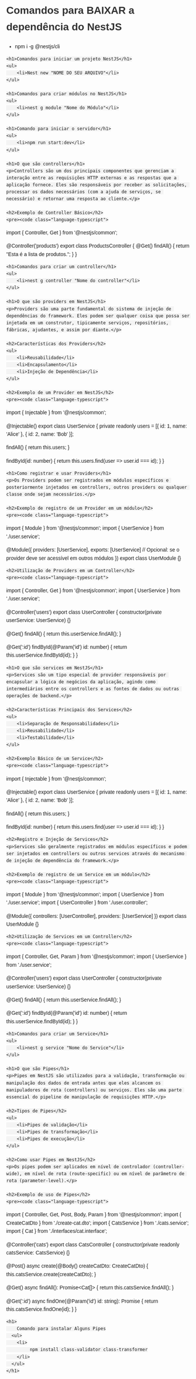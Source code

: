 <!DOCTYPE html>
<html lang="en">
<head>
    <meta charset="UTF-8">
    <meta name="viewport" content="width=device-width, initial-scale=1.0">
    <title>Document</title>
    <style>
        body {
            font-family: Arial, sans-serif;
            line-height: 1.6;
            margin: 20px;
        }
        h1, h2, h3 {
            color: #333;
        }
        code {
            background-color: #f4f4f4;
            padding: 5px;
            border-radius: 3px;
        }
    </style>
</head>
<body>
    <h1>Comandos para BAIXAR a dependência do NestJS</h1>
    <ul>
        <li>npm i -g @nestjs/cli</li>
    </ul>

    <h1>Comandos para iniciar um projeto NestJS</h1>
    <ul>
        <li>Nest new "NOME DO SEU ARQUIVO"</li>
    </ul>

    <h1>Comandos para criar módulos no NestJS</h1>
    <ul>
        <li>nest g module "Nome do Módulo"</li>
    </ul>

    <h1>Comando para iniciar o servidor</h1>
    <ul>
        <li>npm run start:dev</li>
    </ul>

    <h1>O que são controllers</h1>
    <p>Controllers são um dos principais componentes que gerenciam a interação entre as requisições HTTP externas e as respostas que a aplicação fornece. Eles são responsáveis por receber as solicitações, processar os dados necessários (com a ajuda de serviços, se necessário) e retornar uma resposta ao cliente.</p>
    
    <h2>Exemplo de Controller Básico</h2>
    <pre><code class="language-typescript">
import { Controller, Get } from '@nestjs/common';

@Controller('products')
export class ProductsController {
  @Get()
  findAll() {
    return "Esta é a lista de produtos.";
  }
}
    </code></pre>

    <h1>Comandos para criar um controller</h1>
    <ul>
        <li>nest g controller "Nome do controller"</li>
    </ul>

    <h1>O que são providers em NestJS</h1>
    <p>Providers são uma parte fundamental do sistema de injeção de dependências do framework. Eles podem ser qualquer coisa que possa ser injetada em um construtor, tipicamente serviços, repositórios, fábricas, ajudantes, e assim por diante.</p>

    <h2>Características dos Providers</h2>
    <ul>
        <li>Reusabilidade</li>
        <li>Encapsulamento</li>
        <li>Injeção de Dependência</li>
    </ul>

    <h2>Exemplo de um Provider em NestJS</h2>
    <pre><code class="language-typescript">
import { Injectable } from '@nestjs/common';

@Injectable()
export class UserService {
  private readonly users = [{ id: 1, name: 'Alice' }, { id: 2, name: 'Bob' }];

  findAll() {
    return this.users;
  }

  findById(id: number) {
    return this.users.find(user => user.id === id);
  }
}
    </code></pre>

    <h1>Como registrar e usar Providers</h1>
    <p>Os Providers podem ser registrados em módulos específicos e posteriormente injetados em controllers, outros providers ou qualquer classe onde sejam necessários.</p>

    <h2>Exemplo de registro de um Provider em um módulo</h2>
    <pre><code class="language-typescript">
import { Module } from '@nestjs/common';
import { UserService } from './user.service';

@Module({
  providers: [UserService],
  exports: [UserService] // Opcional: se o provider deve ser acessível em outros módulos
})
export class UserModule {}
    </code></pre>

    <h2>Utilização de Providers em um Controller</h2>
    <pre><code class="language-typescript">
import { Controller, Get } from '@nestjs/common';
import { UserService } from './user.service';

@Controller('users')
export class UserController {
  constructor(private userService: UserService) {}

  @Get()
  findAll() {
    return this.userService.findAll();
  }

  @Get(':id')
  findById(@Param('id') id: number) {
    return this.userService.findById(id);
  }
}
    </code></pre>

    <h1>O que são services em NestJS</h1>
    <p>Services são um tipo especial de provider responsáveis por encapsular a lógica de negócios da aplicação, agindo como intermediários entre os controllers e as fontes de dados ou outras operações de backend.</p>

    <h2>Características Principais dos Services</h2>
    <ul>
        <li>Separação de Responsabilidades</li>
        <li>Reusabilidade</li>
        <li>Testabilidade</li>
    </ul>

    <h2>Exemplo Básico de um Service</h2>
    <pre><code class="language-typescript">
import { Injectable } from '@nestjs/common';

@Injectable()
export class UserService {
  private readonly users = [{ id: 1, name: 'Alice' }, { id: 2, name: 'Bob' }];

  findAll() {
    return this.users;
  }

  findById(id: number) {
    return this.users.find(user => user.id === id);
  }
}
    </code></pre>

    <h2>Registro e Injeção de Services</h2>
    <p>Services são geralmente registrados em módulos específicos e podem ser injetados em controllers ou outros services através do mecanismo de injeção de dependência do framework.</p>

    <h2>Exemplo de registro de um Service em um módulo</h2>
    <pre><code class="language-typescript">
import { Module } from '@nestjs/common';
import { UserService } from './user.service';
import { UserController } from './user.controller';

@Module({
  controllers: [UserController],
  providers: [UserService]
})
export class UserModule {}
    </code></pre>

    <h2>Utilização de Services em um Controller</h2>
    <pre><code class="language-typescript">
import { Controller, Get, Param } from '@nestjs/common';
import { UserService } from './user.service';

@Controller('users')
export class UserController {
  constructor(private userService: UserService) {}

  @Get()
  findAll() {
    return this.userService.findAll();
  }

  @Get(':id')
  findById(@Param('id') id: number) {
    return this.userService.findById(id);
  }
}
    </code></pre>

    <h1>Comandos para criar um Service</h1>
    <ul>
        <li>nest g service "Nome do Service"</li>
    </ul>

    <h1>O que são Pipes</h1>
    <p>Pipes em NestJS são utilizados para a validação, transformação ou manipulação dos dados de entrada antes que eles alcancem os manipuladores de rota (controllers) ou serviços. Eles são uma parte essencial do pipeline de manipulação de requisições HTTP.</p>

    <h2>Tipos de Pipes</h2>
    <ul>
        <li>Pipes de validação</li>
        <li>Pipes de transformação</li>
        <li>Pipes de execução</li>
    </ul>

    <h2>Como usar Pipes em NestJS</h2>
    <p>Os pipes podem ser aplicados em nível de controlador (controller-wide), em nível de rota (route-specific) ou em nível de parâmetro de rota (parameter-level).</p>

    <h2>Exemplo de uso de Pipes</h2>
    <pre><code class="language-typescript">
import { Controller, Get, Post, Body, Param } from '@nestjs/common';
import { CreateCatDto } from './create-cat.dto';
import { CatsService } from './cats.service';
import { Cat } from './interfaces/cat.interface';

@Controller('cats')
export class CatsController {
  constructor(private readonly catsService: CatsService) {}

  @Post()
  async create(@Body() createCatDto: CreateCatDto) {
    this.catsService.create(createCatDto);
  }

  @Get()
  async findAll(): Promise<Cat[]> {
    return this.catsService.findAll();
  }

  @Get(':id')
  async findOne(@Param('id') id: string): Promise<Cat> {
    return this.catsService.findOne(id);
  }
}
    </code></pre>

    <h1>
        Comando para instalar Alguns Pipes
      <ul>
        <li>
             npm install class-validator class-transformer
        </li>
      </ul>
    </h1>
</body>
</html>